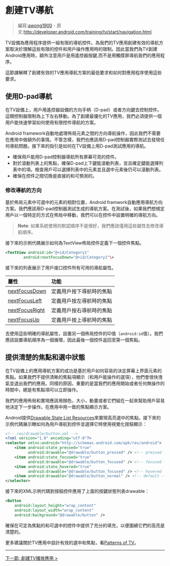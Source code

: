 <!-- # Creating TV Navigation # -->
# 創建TV導航

> 編寫:[awong1900](https://github.com/awong1900) - 原文:<http://developer.android.com/training/tv/start/navigation.html>

<!-- TV devices provide a limited set of navigation controls for apps. Creating an effective navigation scheme for your TV app depends on understanding these limited controls and the limits of users' perception while operating your app. As you build your Android app for TVs, pay special attention to how the user actually Android navigates around your app when using remote control buttons instead of a touch screen.
-->

TV設備為應用程序提供一組有限的導航控件。為我們的TV應用創建有效的導航方案取決於理解這些有限的控件和用戶操作應用時的限制。因此當我們為TV創建Android應用時，額外注意用戶是用遙控器按鍵,而不是用觸摸屏導航我們的應用程序。

<!-- This lesson explains the minimum requirements for creating effective TV app navigation scheme and how to apply those requirements to your app. -->

這節課解釋了創建有效的TV應用導航方案的最低要求和如何對應用程序使用這些要求。

<!-- ## Enable D-pad Navigation ## -->
## 使用D-pad導航

<!-- On a TV device, users navigate with controls on a remote control device, using either a directional pad (D-pad) or arrow keys. This type of control limits movement to up, down, left, and right. To build a great TV-optimized app, you must provide a navigation scheme where the user can quickly learn how to navigate your app using these limited controls. -->

在TV設備上，用戶用遙控器設備的方向手柄（D-pad）或者方向鍵去控制控件。這類控制器限制為上下左右移動。為了創建最優化的TV應用，我們必須提供一個用戶能快速學習如何使用有限控件導航的方案。

<!-- The Android framework handles directional navigation between layout elements automatically, so you typically do not need to do anything extra for your app. However, you should thoroughly test navigation with a D-pad controller to discover any navigation problems. Follow these guidelines to test that your app's navigation system works well with a D-pad on a TV device: -->

Android framework自動地處理佈局元素之間的方向導航操作，因此我們不需要在應用中做額外的事情。不管怎樣，我們也應該用D-pad控制器實際測試去發現任何導航問題。接下來的指引是如何在TV設備上用D-pad測試應用的導航。

<!-- 
- Ensure that a user with a D-pad controller can navigate to all visible controls on the screen.
- For scrolling lists with focus, make sure that the D-pad up and down keys scroll the list, and the Enter key selects an item in the list. Verify that users can select an element in the list and that the list still scrolls when an element is selected.
- Ensure that switching between controls between controls is straightforward and predictable.
-->

- 確保用戶能用D-pad控制器導航所有屏幕可見的控件。
- 對於滾動列表上的焦點，確保D-pad上下鍵能滾動列表，並且確定鍵能選擇列表中的項。檢查用戶可以選擇列表中的元素並且選中元素後仍可以滾動列表。
- 確保在控件之間切換是直接的和可預測的。

<!-- ### Modifying directional navigation ### -->
### 修改導航的方向

<!-- The Android framework automatically applies a directional navigation scheme based on the relative position of focusable elements in your layouts. You should test the generated navigation scheme in your app using a D-pad controller. After testing, if you decide you want users to move through your layouts in a specific way, you can set up explicit directional navigation for your controls. -->

基於佈局元素中可選中的元素的相對位置，Android framwork自動應用導航方向方案。我們應該用D-pad控制器測試生成的導航方案。在測試後，如果我們想規定用戶以一個特定的方式在佈局中移動，我們可以在控件中設置明確的導航方向。

<!-- >**Note**: You should only use these attributes to modify the navigation order if the default order that the system applies does not work well. -->

>**Note**: 如果系統使用的默認順序不是很好，我們應該僅用這些屬性去修改導航順序。

<!-- The following code sample shows how to define the next control to receive focus for a TextView layout object: -->
接下來的示例代碼展示如何為TextView佈局控件定義下一個控件焦點。

```xml
<TextView android:id="@+id/Category1"
        android:nextFocusDown="@+id/Category2"\>
```

<!-- The following table lists all of the available navigation attributes for Android user interface widgets: -->
接下來的列表展示了用戶接口控件所有可用的導航屬性。

屬性          |	功能
:-----------|:----------------
[nextFocusDown](http://developer.android.com/reference/android/R.attr.html#nextFocusDown) |定義用戶按下導航時的焦點
[nextFocusLeft](http://developer.android.com/reference/android/R.attr.html#nextFocusLeft) |定義用戶按左導航時的焦點
[nextFocusRight](http://developer.android.com/reference/android/R.attr.html#nextFocusRight)|定義用戶按右導航時的焦點
[nextFocusUp](http://developer.android.com/reference/android/R.attr.html#nextFocusUp)   |定義用戶按上導航時的焦點

<!-- To use one of these explicit navigation attributes, set the value to the ID (android:id value) of another widget in the layout. You should set up the navigation order as a loop, so that the last control directs focus back to the first one. -->
去使用這些明確的導航屬性，設置另一個佈局控件的ID值（`android:id`值）。我們應該設置導航順序為一個循環，因此最後一個控件返回至第一個焦點。

<!-- ## Provide Clear Focus and Selection ## -->
## 提供清楚的焦點和選中狀態

<!-- The success of an app's navigation scheme on TV devices is depends on how easy it is for a user to determine what user interface element is in focus on screen. If you do not provide clear indications of focused items (and therefore what item a user can take action on), they can quickly become frustrated and exit your app. For the same reason, it is important to always have an item in focus that a user can take action on immediately after your app starts, or any time it is idle. -->

在TV設備上的應用導航方案的成功是基於用戶如何容易的決定屏幕上界面元素的焦點。如果我們不提供清晰的焦點項顯示（和用戶能操作的選項），他們會很快洩氣並退出我們的應用。同樣的原因，重要的是當我們的應用開始或者任何無操作的時間中，總是有焦點項可以立即操作。

<!-- Your app layout and implementation should use color, size, animation, or a combination of these attributes to help users easily determine what actions they can take next. Use a uniform scheme for indicating focus across your application. -->

我們的應用佈局和實現應該用顏色，大小，動畫或者它們組在一起來幫助用戶容易地決定下一步操作。在應用中用一致的焦點顯示方案。

<!-- Android provides Drawable State List Resources to implement highlights for focused and selected controls. The following code example demonstrates how to enable visual behavior for a button to indicate that a user has navigated to the control and then selected it: -->
Android提供[Drawable State List Resources](http://developer.android.com/guide/topics/resources/drawable-resource.html#StateList)來實現高亮選中的焦點。接下來的示例代碼展示瞭如何為用戶導航到控件並選擇它時使用視覺化按鈕顯示：

```xml
<!-- res/drawable/button.xml -->
<?xml version="1.0" encoding="utf-8"?>
<selector xmlns:android="http://schemas.android.com/apk/res/android">
    <item android:state_pressed="true"
          android:drawable="@drawable/button_pressed" /> <!-- pressed -->
    <item android:state_focused="true"
          android:drawable="@drawable/button_focused" /> <!-- focused -->
    <item android:state_hovered="true"
          android:drawable="@drawable/button_focused" /> <!-- hovered -->
    <item android:drawable="@drawable/button_normal" /> <!-- default -->
</selector>
```

<!-- The following layout XML sample code applies the previous state list drawable to a Button: -->
接下來的XML示例代碼對按鈕控件應用了上面的按鍵狀態列表drawable：

```xml
<Button
    android:layout_height="wrap_content"
    android:layout_width="wrap_content"
    android:background="@drawable/button" />
```

<!-- Make sure to provide sufficient padding within the focusable and selectable controls so that the highlights around them are clearly visible. -->
確保在可定為焦點的和可選中的控件中提供了充分的填充，以便圍繞它們的高亮是清楚的。

<!-- For more recommendations on designing effective selection and focus for your TV app, see Patterns for TV. -->
更多建議關於TV應用中設計有效的選中和焦點，看[Patterns of TV](http://developer.android.com/design/tv/patterns.html)。

-------------
[下一節: 創建TV播放應用 >](../playback/index.html)
